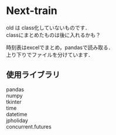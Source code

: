 # Next-train
old は class化していないものです．  
classにまとめたものは後に入れるかも？  
  
時刻表はexcelでまとめ，pandasで読み取る．  
上り下りでファイルを分けています．  

## 使用ライブラリ  
pandas  
numpy  
tkinter  
time  
datetime  
jpholiday  
concurrent.futures  
